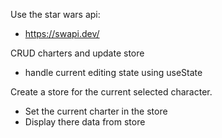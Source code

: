 Use the star wars api:

- https://swapi.dev/

CRUD charters and update store

- handle current editing state using useState

Create a store for the current selected character.

- Set the current charter in the store
- Display there data from store
